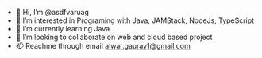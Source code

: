 - 👋 Hi, I’m @asdfvaruag
- 👀 I’m interested in Programing with Java, JAMStack, NodeJs, TypeScript
- 🌱 I’m currently learning Java
- 💞️ I’m looking to collaborate on web and cloud based project
- 📫 Reachme through email alwar.gaurav1@gmail.com

<!---
asdfvaruag/asdfvaruag is a ✨ special ✨ repository because its `README.md` (this file) appears on your GitHub profile.
You can click the Preview link to take a look at your changes.
--->
